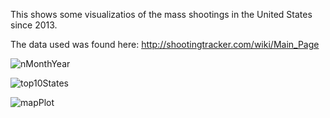 This shows some visualizatios of the mass shootings in the United States since 2013. 

The data used was found here:  http://shootingtracker.com/wiki/Main_Page


![nMonthYear](https://github.com/mpiccirilli/USMassShootings/blob/master/nVictimsByMonthAndYear.jpg)


![top10States](https://github.com/mpiccirilli/USMassShootings/blob/master/Top10States.jpg)

![mapPlot](https://github.com/mpiccirilli/USMassShootings/blob/master/victByLocation.jpg)
